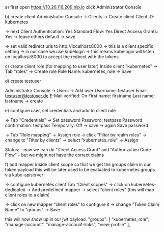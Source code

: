 
a) first open https://10.20.116.209.nip.io
click Administrator Console

b) create client
Administrator Console -> Clients -> Create client
	Client ID: kubernetes

-> next
	Client Authentication: Yes
	Standard Flow: Yes
	Direct Access Grants: Yes
	-> leave others default
	-> save

-> set valid redirect uris to
	http://localhost:8000
	-> this is a client specific setting
	-> in our case we use kubelogin
	-> this means kubelogin will listen on localhost:8000 to accept the redirect with the tokens

c) create client role
(for mapping to user later)
Inside client "kubernetes"
	-> Tab "roles"
	-> Create role
		Role Name: kubernetes_role
	-> Save

d) create testuser

Administrator Console -> Users -> Add user
	Username: testuser
	Email: testuser@testuser.de
	E-Mail verified: On
	First name: firstname
	Last name: lastname
	-> create

e) configure user, set credentials and add to client role

-> Tab "Credentials" -> Set password
	Password: testpass
	Password confirmation: testpass
	Temporary: Off
	-> save
	-> again Save password

-> Tab "Role mapping" -> Assign role
	-> click "Filter by realm roles"
	-> change to "Filter by clients"
	-> select "kubernetes_role"
	-> Assign 

Status:
	- now we can do "Direct Access Grant" and "Authorization Code Flow"
	- but we might not have the correct claims

f) add mapper inside client scope 
so that we get the groups claim in our token payload
this will be later used to be evaluated to kubernetes groups via kube-apiserver


-> configure kubernetes client
	Tab "Client scopes"
	-> click on kubernetes-dedicated
	-> Add predefined mapper
	-> select "client roles" (this will map client roles to a claim)

-> click on new mapper "client roles" to configure it
	-> change "Token Claim Name" to "groups"
	-> Save

this will now show up in our jwt payload:
  "groups": [
    "kubernetes_role",
    "manage-account",
    "manage-account-links",
    "view-profile"
  ],

